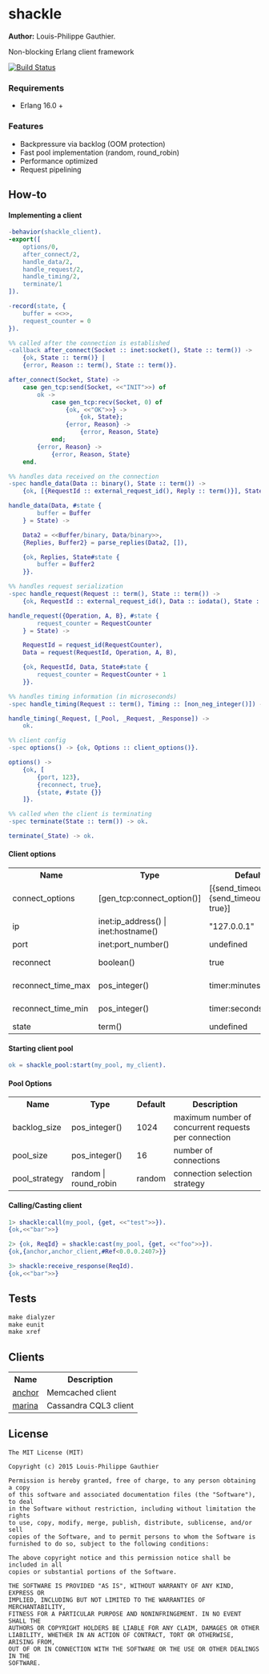 # shackle

__Author:__ Louis-Philippe Gauthier.

Non-blocking Erlang client framework

[![Build Status](https://travis-ci.org/lpgauth/shackle.svg?branch=master)](https://travis-ci.org/lpgauth/shackle)

### Requirements

* Erlang 16.0 +

### Features

* Backpressure via backlog (OOM protection)
* Fast pool implementation (random, round_robin)
* Performance optimized
* Request pipelining

## How-to

#### Implementing a client

```erlang
-behavior(shackle_client).
-export([
    options/0,
    after_connect/2,
    handle_data/2,
    handle_request/2,
    handle_timing/2,
    terminate/1
]).

-record(state, {
    buffer = <<>>,
    request_counter = 0
}).

%% called after the connection is established
-callback after_connect(Socket :: inet:socket(), State :: term()) ->
    {ok, State :: term()} |
    {error, Reason :: term(), State :: term()}.

after_connect(Socket, State) ->
    case gen_tcp:send(Socket, <<"INIT">>) of
        ok ->
            case gen_tcp:recv(Socket, 0) of
                {ok, <<"OK">>} ->
                    {ok, State};
                {error, Reason} ->
                    {error, Reason, State}
            end;
        {error, Reason} ->
            {error, Reason, State}
    end.

%% handles data received on the connection
-spec handle_data(Data :: binary(), State :: term()) ->
    {ok, [{RequestId :: external_request_id(), Reply :: term()}], State :: term()}.

handle_data(Data, #state {
        buffer = Buffer
    } = State) ->

    Data2 = <<Buffer/binary, Data/binary>>,
    {Replies, Buffer2} = parse_replies(Data2, []),

    {ok, Replies, State#state {
        buffer = Buffer2
    }}.

%% handles request serialization
-spec handle_request(Request :: term(), State :: term()) ->
    {ok, RequestId :: external_request_id(), Data :: iodata(), State :: term()}.

handle_request({Operation, A, B}, #state {
        request_counter = RequestCounter
    } = State) ->

    RequestId = request_id(RequestCounter),
    Data = request(RequestId, Operation, A, B),

    {ok, RequestId, Data, State#state {
        request_counter = RequestCounter + 1
    }}.

%% handles timing information (in microseconds)
-spec handle_timing(Request :: term(), Timing :: [non_neg_integer()]) -> ok.

handle_timing(_Request, [_Pool, _Request, _Response]) ->
    ok.

%% client config
-spec options() -> {ok, Options :: client_options()}.

options() ->
    {ok, [
        {port, 123},
        {reconnect, true},
        {state, #state {}}
    ]}.

%% called when the client is terminating
-spec terminate(State :: term()) -> ok.

terminate(_State) -> ok.
```

#### Client options

<table width="100%">
  <theader>
    <th>Name</th>
    <th>Type</th>
    <th>Default</th>
    <th>Description</th>
  </theader>
  <tr>
    <td>connect_options</td>
    <td>[gen_tcp:connect_option()]</td>
    <td>[{send_timeout, 50}, {send_timeout_close, true}]</td>
    <td>options passed to gen_tcp:connect/2</td>
  </tr>
  <tr>
    <td>ip</td>
    <td>inet:ip_address() | inet:hostname()</td>
    <td>"127.0.0.1"</td>
    <td>server ip</td>
  </tr>
  <tr>
    <td>port</td>
    <td>inet:port_number()</td>
    <td>undefined</td>
    <td>server port</td>
  </tr>
  <tr>
    <td>reconnect</td>
    <td>boolean()</td>
    <td>true</td>
    <td>reconnect closed connections</td>
  </tr>
  <tr>
    <td>reconnect_time_max</td>
    <td>pos_integer()</td>
    <td>timer:minutes(2)</td>
    <td>maximum reconnect time</td>
  </tr>
  <tr>
    <td>reconnect_time_min</td>
    <td>pos_integer()</td>
    <td>timer:seconds(1)</td>
    <td>minimum reconnect time</td>
  </tr>
  <tr>
    <td>state</td>
    <td>term()</td>
    <td>undefined</td>
    <td>client state</td>
  </tr>
</table>

#### Starting client pool

```erlang
ok = shackle_pool:start(my_pool, my_client).
```

#### Pool Options

<table width="100%">
  <theader>
    <th>Name</th>
    <th>Type</th>
    <th>Default</th>
    <th>Description</th>
  </theader>
  <tr>
    <td>backlog_size</td>
    <td>pos_integer()</td>
    <td>1024</td>
    <td>maximum number of concurrent requests per connection</td>
  </tr>
  <tr>
    <td>pool_size</td>
    <td>pos_integer()</td>
    <td>16</td>
    <td>number of connections</td>
  </tr>
  <tr>
    <td>pool_strategy</td>
    <td>random | round_robin</td>
    <td>random</td>
    <td>connection selection strategy</td>
  </tr>
</table>

#### Calling/Casting client

```erlang
1> shackle:call(my_pool, {get, <<"test">>}).
{ok,<<"bar">>}

2> {ok, ReqId} = shackle:cast(my_pool, {get, <<"foo">>}).
{ok,{anchor,anchor_client,#Ref<0.0.0.2407>}}

3> shackle:receive_response(ReqId).
{ok,<<"bar">>}
```

## Tests

```makefile
make dialyzer
make eunit
make xref
```

## Clients

<table width="100%">
  <theader>
    <th>Name</th>
    <th>Description</th>
  </theader>
  <tr>
    <td><a href="https://github.com/lpgauth/anchor">anchor</a></td>
    <td>Memcached client</td>
  </tr>
  <tr>
    <td><a href="https://github.com/lpgauth/marina">marina</a></td>
    <td>Cassandra CQL3 client</td>
  </tr>
</table>

## License

```license
The MIT License (MIT)

Copyright (c) 2015 Louis-Philippe Gauthier

Permission is hereby granted, free of charge, to any person obtaining a copy
of this software and associated documentation files (the "Software"), to deal
in the Software without restriction, including without limitation the rights
to use, copy, modify, merge, publish, distribute, sublicense, and/or sell
copies of the Software, and to permit persons to whom the Software is
furnished to do so, subject to the following conditions:

The above copyright notice and this permission notice shall be included in all
copies or substantial portions of the Software.

THE SOFTWARE IS PROVIDED "AS IS", WITHOUT WARRANTY OF ANY KIND, EXPRESS OR
IMPLIED, INCLUDING BUT NOT LIMITED TO THE WARRANTIES OF MERCHANTABILITY,
FITNESS FOR A PARTICULAR PURPOSE AND NONINFRINGEMENT. IN NO EVENT SHALL THE
AUTHORS OR COPYRIGHT HOLDERS BE LIABLE FOR ANY CLAIM, DAMAGES OR OTHER
LIABILITY, WHETHER IN AN ACTION OF CONTRACT, TORT OR OTHERWISE, ARISING FROM,
OUT OF OR IN CONNECTION WITH THE SOFTWARE OR THE USE OR OTHER DEALINGS IN THE
SOFTWARE.
```
